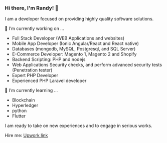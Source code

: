 ### Hi there, I'm Randy! 👋

I am a developer focused on providing highly quality software solutions.

🔭 I’m currently working on ...

- Full Stack Developer (WEB Applications and websites)
- Mobile App Developer (Ionic Angular/React and React native)
- Databases (mongodb, MySQL, Postgresql, and SQL Server)
- E-Commerce Developer: Magento 1, Magento 2 and Shopify
- Backend Scripting: PHP and nodejs
- Web Applications Security checks, and perform advanced security tests (Penetration tester)
- Expert PHP Developer
- Experienced PHP Laravel developer

🌱 I’m currently learning ...

- Blockchain
- Hyperledger
- python
- Flutter

I am ready to take on new experiences and to engage in serious works.

Hire me: [Upwork link](https://www.upwork.com/freelancers/~0101cce54b623dfeb5)

